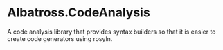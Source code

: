 # Albatross.CodeAnalysis
A code analysis library that provides syntax builders so that it is easier to create code generators using rosyln.